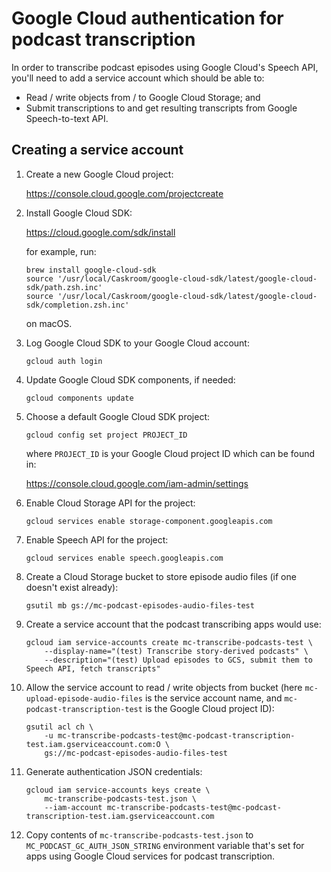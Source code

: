 # Google Cloud authentication for podcast transcription

In order to transcribe podcast episodes using Google Cloud's Speech API, you'll need to add a service account which should be able to:

* Read / write objects from / to Google Cloud Storage; and
* Submit transcriptions to and get resulting transcripts from Google Speech-to-text API.


## Creating a service account

1. Create a new Google Cloud project:

    <https://console.cloud.google.com/projectcreate>

2. Install Google Cloud SDK:

    <https://cloud.google.com/sdk/install>

    for example, run:

    ```shell
    brew install google-cloud-sdk
    source '/usr/local/Caskroom/google-cloud-sdk/latest/google-cloud-sdk/path.zsh.inc'
    source '/usr/local/Caskroom/google-cloud-sdk/latest/google-cloud-sdk/completion.zsh.inc'
    ```

    on macOS.

3. Log Google Cloud SDK to your Google Cloud account:

    ```shell
    gcloud auth login
    ```

4. Update Google Cloud SDK components, if needed:

    ```shell
    gcloud components update
    ```

5. Choose a default Google Cloud SDK project:

    ```shell
    gcloud config set project PROJECT_ID
    ```

    where `PROJECT_ID` is your Google Cloud project ID which can be found in:

    <https://console.cloud.google.com/iam-admin/settings>

7. Enable Cloud Storage API for the project:

    ```shell
    gcloud services enable storage-component.googleapis.com
    ```

8. Enable Speech API for the project:

    ```shell
    gcloud services enable speech.googleapis.com
    ```

9. Create a Cloud Storage bucket to store episode audio files (if one doesn't exist already):

    ```shell
    gsutil mb gs://mc-podcast-episodes-audio-files-test
    ```

10. Create a service account that the podcast transcribing apps would use:

    ```shell
    gcloud iam service-accounts create mc-transcribe-podcasts-test \
        --display-name="(test) Transcribe story-derived podcasts" \
        --description="(test) Upload episodes to GCS, submit them to Speech API, fetch transcripts"
    ```

11. Allow the service account to read / write objects from bucket (here `mc-upload-episode-audio-files` is the service account name, and `mc-podcast-transcription-test` is the Google Cloud project ID):

    ```shell
    gsutil acl ch \
        -u mc-transcribe-podcasts-test@mc-podcast-transcription-test.iam.gserviceaccount.com:O \
        gs://mc-podcast-episodes-audio-files-test
    ```

12. Generate authentication JSON credentials:

    ```shell
    gcloud iam service-accounts keys create \
        mc-transcribe-podcasts-test.json \
        --iam-account mc-transcribe-podcasts-test@mc-podcast-transcription-test.iam.gserviceaccount.com
    ```

13. Copy contents of `mc-transcribe-podcasts-test.json` to `MC_PODCAST_GC_AUTH_JSON_STRING` environment variable that's set for apps using Google Cloud services for podcast transcription.
